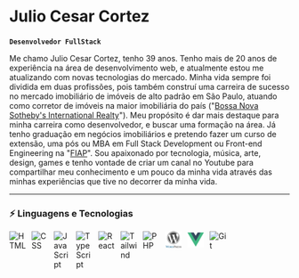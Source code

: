 # Julio Cesar Cortez 

**`Desenvolvedor FullStack`**

Me chamo Julio Cesar Cortez, tenho 39 anos. Tenho mais de 20 anos de experiência na área de desenvolvimento web, e atualmente estou me atualizando com novas tecnologias do mercado. Minha vida sempre foi dividida em duas profissões, pois também construí uma carreira de sucesso no mercado imobiliário de imóveis de alto padrão em São Paulo, atuando como corretor de imóveis na maior imobiliária do país ("[Bossa Nova Sotheby's International Realty](https://www.bnsir.com.br/)"). Meu propósito é dar mais destaque para minha carreira como desenvolvedor, e buscar uma formação na área. Já tenho graduação em negócios imobiliários e pretendo fazer um curso de extensão, uma pós ou MBA em Full Stack Development ou Front-end Engineering na "[FIAP](https://postech.fiap.com.br/)". Sou apaixonado por tecnologia, música, arte, design, games e tenho vontade de criar um canal no Youtube para compartilhar meu conhecimento e um pouco da minha vida através das minhas experiências que tive no decorrer da minha vida.

---

### ⚡ Linguagens e Tecnologias

<img 
    align="left" 
    alt="HTML"
    title="HTML" 
    width="30px" 
    style="padding-right: 10px;" 
    src="https://cdn.jsdelivr.net/gh/devicons/devicon@latest/icons/html5/html5-original.svg" 
/>
<img 
    align="left" 
    alt="CSS" 
    title="CSS"
    width="30px" 
    style="padding-right: 10px;" 
    src="https://cdn.jsdelivr.net/gh/devicons/devicon@latest/icons/css3/css3-original.svg" 
/>
<img 
    align="left" 
    alt="JavaScript" 
    title="JavaScript"
    width="30px" 
    style="padding-right: 10px;" 
    src="https://cdn.jsdelivr.net/gh/devicons/devicon@latest/icons/javascript/javascript-original.svg" 
/>
<img 
    align="left" 
    alt="TypeScript"
    title="TypeScript" 
    width="30px" 
    style="padding-right: 10px;" 
    src="https://cdn.jsdelivr.net/gh/devicons/devicon@latest/icons/typescript/typescript-original.svg" 
/>
<img 
    align="left" 
    alt="React"
    title="React" 
    width="30px" 
    style="padding-right: 10px;" 
    src="https://cdn.jsdelivr.net/gh/devicons/devicon@latest/icons/react/react-original.svg" 
/>

<img 
    align="left" 
    alt="Tailwind" 
    title="Tailwind"
    width="30px" 
    style="padding-right: 10px;" 
    src="https://cdn.jsdelivr.net/gh/devicons/devicon@latest/icons/tailwindcss/tailwindcss-original.svg" 
/>

<img 
    align="left" 
    alt="PHP" 
    title="PHP"
    width="30px" 
    style="padding-right: 10px;" 
    src="https://cdn.jsdelivr.net/gh/devicons/devicon@latest/icons/php/php-original.svg" 
/>

<img 
    align="left" 
    alt="Wordpress"
    title="Wordpress" 
    width="30px" 
    style="padding-right: 10px;" 
    src="https://github.com/devicons/devicon/blob/master/icons/wordpress/wordpress-original.svg" 
/>

<img 
    align="left" 
    alt="Vue.JS"
    title="Vue.JS" 
    width="30px" 
    style="padding-right: 10px;" 
    src="https://github.com/devicons/devicon/blob/master/icons/vuejs/vuejs-original.svg" 
/>




<img 
    align="left" 
    alt="Git" 
    title="Git"
    width="30px" 
    style="padding-right: 10px;" 
    src="https://cdn.jsdelivr.net/gh/devicons/devicon@latest/icons/git/git-original.svg" 
/>


<br/>


<!--
**juliocesarcortez/juliocesarcortez** is a ✨ _special_ ✨ repository because its `README.md` (this file) appears on your GitHub profile.

Here are some ideas to get you started:

- 🔭 I’m currently working on ...
- 🌱 I’m currently learning ...
- 👯 I’m looking to collaborate on ...
- 🤔 I’m looking for help with ...
- 💬 Ask me about ...
- 📫 How to reach me: ...
- 😄 Pronouns: ...
- ⚡ Fun fact: ...
-->
